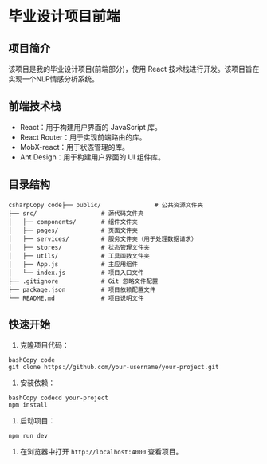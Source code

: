 # 毕业设计项目前端

## 项目简介

该项目是我的毕业设计项目(前端部分)，使用 React 技术栈进行开发。该项目旨在实现一个NLP情感分析系统。

## 前端技术栈

- React：用于构建用户界面的 JavaScript 库。
- React Router：用于实现前端路由的库。
- MobX-react：用于状态管理的库。
- Ant Design：用于构建用户界面的 UI 组件库。



## 目录结构

```
csharpCopy code├── public/               # 公共资源文件夹
├── src/                  # 源代码文件夹
│   ├── components/       # 组件文件夹
│   ├── pages/            # 页面文件夹
│   ├── services/         # 服务文件夹（用于处理数据请求）
│   ├── stores/           # 状态管理文件夹
│   ├── utils/            # 工具函数文件夹
│   ├── App.js            # 主应用组件
│   └── index.js          # 项目入口文件
├── .gitignore            # Git 忽略文件配置
├── package.json          # 项目依赖配置文件
└── README.md             # 项目说明文件
```

## 快速开始

1. 克隆项目代码：

```
bashCopy code
git clone https://github.com/your-username/your-project.git
```

1. 安装依赖：

```
bashCopy codecd your-project
npm install
```

1. 启动项目：

```
npm run dev
```

1. 在浏览器中打开 `http://localhost:4000` 查看项目。